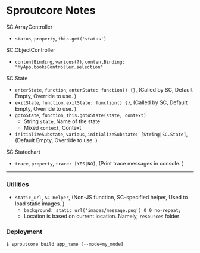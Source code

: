 Sproutcore Notes
================

SC.ArrayController
- `status`, `property`, `this.get('status')`


SC.ObjectController
- `contentBinding`, `various(?)`, `contentBinding: "MyApp.booksController.selection"`


SC.State
- `enterState`, `function`, `enterState: function() {}`, (Called by SC, Default Empty, Override to use. )
- `exitState`, `function`, `exitState: function() {}`, (Called by SC, Default Empty, Override to use. )
- `gotoState`, `function`, `this.gotoState(state, context)`
  - String `state`, Name of the state
  - Mixed `context`, Context
- `initializeSubstate`, `various`, `initializeSubstate: [String|SC.State]`, (Default Empty, Override to use. )


SC.Statechart
- `trace`, `property`, `trace: [YES|NO]`, (Print trace messages in console. )



------------


### Utilities
- `static_url`, `SC Helper`, (Non-JS function, SC-specified helper, Used to load static images. )
  - `background: static_url('images/message.png') 0 0 no-repeat;`
  - Location is based on current location. Namely, `resources` folder


### Deployment
```
$ sproutcore build app_name [--mode=my_mode]
```
